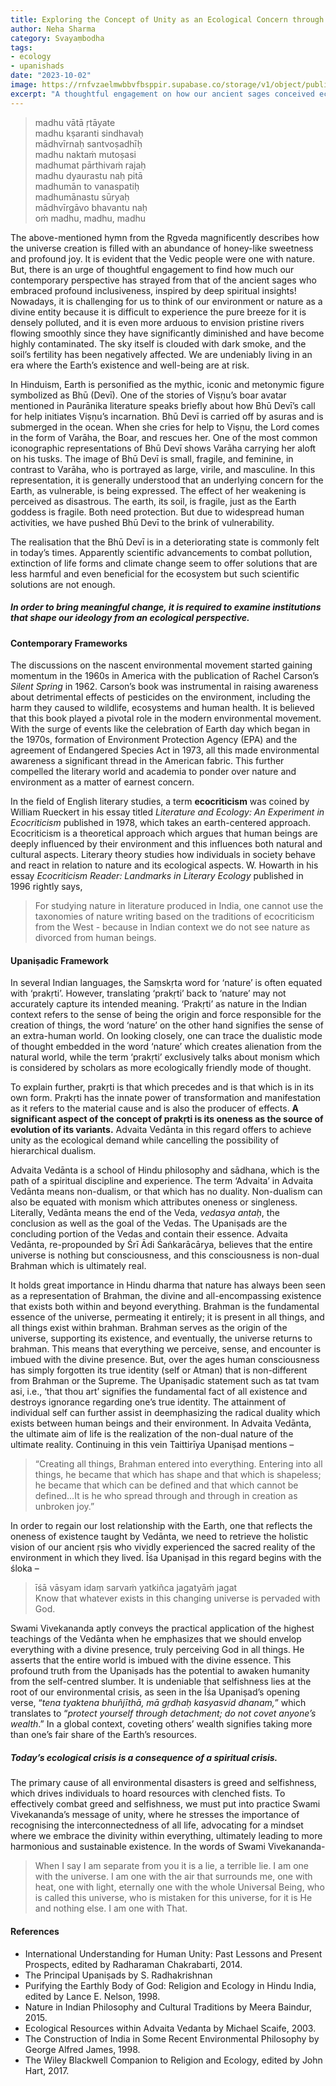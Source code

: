 ```yaml
---
title: Exploring the Concept of Unity as an Ecological Concern through Upaniṣads
author: Neha Sharma
category: Svayaṃbodha
tags:
- ecology
- upanishads
date: "2023-10-02"
image: https://rnfvzaelmwbbvfbsppir.supabase.co/storage/v1/object/public/brhatwebsite/05dhiti/conceptofunity.webp
excerpt: "A thoughtful engagement on how our ancient sages conceived ecology and how the concept of Unity can serve as a catalyst for ecological awareness."
---
```


> madhu vātā ṛtāyate  
> madhu kṣaranti sindhavaḥ  
> mādhvīrnaḥ santvoṣadhīḥ  
> madhu naktaṁ mutoṣasi  
> madhumat pārthivaṁ rajaḥ  
> madhu dyaurastu naḥ pitā  
> madhumān to vanaspatiḥ  
> madhumānastu sūryaḥ  
> mādhvīrgāvo bhavantu naḥ  
> oṁ madhu, madhu, madhu  

The above-mentioned hymn from the Ṛgveda magnificently describes how the universe creation is filled with an abundance of honey-like sweetness and profound joy. It is evident that the Vedic people were one with nature. But, there is an urge of thoughtful engagement to find how much our contemporary perspective has strayed from that of the ancient sages who embraced profound inclusiveness, inspired by deep spiritual insights! Nowadays, it is challenging for us to think of our environment or nature as a divine entity because it is difficult to experience the pure breeze for it is densely polluted, and it is even more arduous to envision pristine rivers flowing smoothly since they have significantly diminished and have become highly contaminated. The sky itself is clouded with dark smoke, and the soil’s fertility has been negatively affected. We are undeniably living in an era where the Earth’s existence and well-being are at risk.

In Hinduism, Earth is personified as the mythic, iconic and metonymic figure symbolized as Bhū (Devī).  One of the stories of  Viṣṇu’s boar avatar mentioned in Paurānika literature speaks briefly about how Bhū Devī’s call for help initiates Viṣṇu’s incarnation. Bhū Devī is carried off by asuras and is submerged in the ocean. When she cries for help to Viṣṇu, the Lord comes in the form of Varāha, the Boar, and rescues her. One of the most common iconographic representations of Bhū Devī shows Varāha carrying her aloft on his tusks. The image of Bhū Devī is small, fragile, and feminine, in contrast to Varāha, who is portrayed as large, virile, and masculine. In this representation, it is generally understood that an underlying concern for the Earth, as vulnerable, is being expressed. The effect of her weakening is perceived as disastrous. The earth, its soil, is fragile, just as the Earth goddess is fragile. Both need protection. But due to widespread human activities, we have pushed Bhū Devī to the brink of vulnerability. 

The realisation that the Bhū Devī is in a deteriorating state is commonly felt in today’s times. Apparently scientific advancements to combat pollution,  extinction of life forms and climate change seem to offer solutions that are less harmful and even beneficial for the ecosystem but such scientific solutions are not enough. 

##### In order to bring meaningful change, it is required to examine institutions that shape our ideology from an ecological perspective. 

#### Contemporary Frameworks

The discussions on the nascent environmental movement started gaining momentum in the 1960s in America with the publication of Rachel Carson’s *Silent Spring* in 1962. Carson’s book was instrumental in raising awareness about detrimental effects of pesticides on the environment, including the harm they caused to wildlife, ecosystems and human health. It is believed that this book played a pivotal role in the modern environmental movement. With the surge of events like the celebration of Earth day which began in the 1970s, formation of Environment Protection Agency (EPA) and the agreement of Endangered Species Act in 1973, all this made environmental awareness a significant thread in the American fabric. This further compelled the literary world and academia to ponder over nature and environment as a matter of earnest concern. 

In the field of English literary studies, a term **ecocriticism** was coined by William Rueckert in his essay titled *Literature and Ecology: An Experiment in Ecocriticism* published in 1978, which takes an earth-centered approach. Ecocriticism is a theoretical approach which argues that human beings are deeply influenced by their environment and this influences both natural and cultural aspects. Literary theory studies how individuals in society behave and react in relation to nature and its ecological aspects. W. Howarth in his essay *Ecocriticism Reader: Landmarks in Literary Ecology* published in 1996 rightly says, 

> For studying nature in literature produced in India, one cannot use the taxonomies of nature writing based on the traditions of ecocriticism from the West - because in Indian context we do not see nature as divorced from human beings. 

#### Upaniṣadic Framework

In several Indian languages, the Saṃskṛta word for ‘nature’ is often equated with ‘prakṛti’. However, translating ‘prakṛti’ back to ‘nature’ may not accurately capture its intended meaning. ‘Prakṛti’ as nature in the Indian context refers to the sense of being the origin and force responsible for the creation of things, the word ‘nature’ on the other hand signifies the sense of an extra-human world. On looking closely, one can trace the dualistic mode of thought embedded in the word ‘nature’ which creates alienation from the natural world, while the term ‘prakṛti’ exclusively talks about monism which is considered by scholars as more ecologically friendly mode of thought. 

To explain further, prakṛti is that which precedes and is that which is in its own form. Prakṛti has the innate power of transformation and manifestation as it refers to the material cause and is also the producer of effects. **A significant aspect of the concept of prakṛti is its oneness as the source of evolution of its variants.** Advaita Vedānta in this regard offers to achieve unity as the ecological demand while cancelling the possibility of hierarchical dualism. 

Advaita Vedānta is a school of Hindu philosophy and sādhana, which is the path of a spiritual discipline and experience. The term ‘Advaita’ in Advaita Vedānta means non-dualism, or that which has no duality. Non-dualism can also be equated with monism which attributes oneness or singleness. Literally, Vedānta means the end of the Veda, *vedasya antaḥ*, the conclusion as well as the goal of the Vedas. The Upaniṣads are the concluding portion of the Vedas and contain their essence. Advaita Vedānta, re-propounded by Śrī Ādi Śaṅkarācārya, believes that the entire universe is nothing but consciousness, and this consciousness is non-dual Brahman which is ultimately real. 

It holds great importance in Hindu dharma that nature has always been seen as a representation of Brahman, the divine and all-encompassing existence that exists both within and beyond everything. Brahman is the fundamental essence of the universe, permeating it entirely; it is present in all things, and all things exist within brahman. Brahman serves as the origin of the universe, supporting its existence, and eventually, the universe returns to brahman. This means that everything we perceive, sense, and encounter is imbued with the divine presence. But, over the ages human consciousness has simply forgotten its true identity (self or Atman) that is non-different from Brahman or the Supreme. The Upaniṣadic statement such as tat tvam asi, i.e., ‘that thou art’ signifies the fundamental fact of all existence and destroys ignorance regarding one’s true identity. The attainment of individual self can further assist in deemphasizing the radical duality which exists between human beings and their environment. In Advaita Vedānta, the ultimate aim of life is the realization of the non-dual nature of the ultimate reality. Continuing in this vein Taittirīya Upaniṣad mentions – 

>“Creating all things, Brahman entered into everything. Entering into all things, he became that which has shape and that which is shapeless; he became that which can be defined and that which cannot be defined…It is he who spread through and through in creation as unbroken joy.”

In order to regain our lost relationship with the Earth, one that reflects the oneness of existence taught by Vedānta, we need to retrieve the holistic vision of our ancient ṛṣis who vividly experienced the sacred reality of the environment in which they lived. 
Īśa Upaniṣad in this regard begins with the śloka – 

> īśā vāsyam idaṃ sarvaṁ yatkiñca jagatyāṁ jagat  
> Know that whatever exists in this changing universe is pervaded with God. 

Swami Vivekananda aptly conveys the practical application of the highest teachings of the Vedānta when he emphasizes that we should envelop everything with a divine presence, truly perceiving God in all things. He asserts that the entire world is imbued with the divine essence. This profound truth from the Upaniṣads has the potential to awaken humanity from the self-centred slumber. It is undeniable that selfishness lies at the root of our environmental crisis, as seen in the Īśa Upaniṣad’s opening verse, “*tena tyaktena bhuñjīthā, mā gṛdhaḥ kasyasvid dhanam,*” which translates to “*protect yourself through detachment; do not covet anyone’s wealth*.” In a global context, coveting others’ wealth signifies taking more than one’s fair share of the Earth’s resources. 

##### Today’s ecological crisis is a consequence of a spiritual crisis. 

The primary cause of all environmental disasters is greed and selfishness, which drives individuals to hoard resources with clenched fists. To effectively combat greed and selfishness, we must put into practice Swami Vivekananda’s message of unity, where he stresses the importance of recognising the interconnectedness of all life, advocating for a mindset where we embrace the divinity within everything, ultimately leading to more harmonious and sustainable existence. In the words of Swami Vivekananda- 

> When I say I am separate from you it is a lie, a terrible lie. I am one with the universe. I am one with the air that surrounds me, one with heat, one with light, eternally one with the whole Universal Being, who is called this universe, who is mistaken for this universe, for it is He and nothing else. I am one with That.
	
#### References
- International Understanding for Human Unity: Past Lessons and Present Prospects, edited by Radharaman Chakrabarti, 2014. 
- The Principal Upaniṣads by S. Radhakrishnan
- Purifying the Earthly Body of God: Religion and Ecology in Hindu India, edited by Lance E. Nelson, 1998. 
- Nature in Indian Philosophy and Cultural Traditions by Meera Baindur, 2015. 
- Ecological Resources within Advaita Vedanta by Michael Scaife, 2003. 
- The Construction of India in Some Recent Environmental Philosophy by George Alfred James, 1998. 
- The Wiley Blackwell Companion to Religion and Ecology, edited by John Hart, 2017. 
